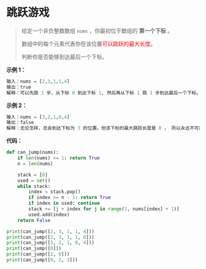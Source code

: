 # 跳跃游戏



>给定一个非负整数数组 `nums` ，你最初位于数组的 **第一个下标** 。
>
>数组中的每个元素代表你在该位置<font color=red>可以跳跃的最大长度</font>。
>
>判断你是否能够到达最后一个下标。

**示例 1：**

```python
输入：nums = [2,3,1,1,4]
输出：true
解释：可以先跳 1 步，从下标 0 到达下标 1, 然后再从下标 1 跳 3 步到达最后一个下标。
```



**示例 2：**

```python
输入：nums = [3,2,1,0,4]
输出：false
解释：无论怎样，总会到达下标为 3 的位置。但该下标的最大跳跃长度是 0 ， 所以永远不可能到达最后一个下标。
```



**代码：**

```python
def can_jump(nums):
    if len(nums) <= 1: return True
    n = len(nums)

    stack = [0]
    used = set()
    while stack:
        index = stack.pop()
        if index >= n - 1: return True
        if index in used: continue
        stack += [j + index for j in range(1, nums[index] + 1)]
        used.add(index)
    return False

print(can_jump([2, 3, 1, 1, 4]))
print(can_jump([2, 3, 1, 1, 0]))
print(can_jump([3, 2, 1, 0, 4]))
print(can_jump([0]))
print(can_jump([2, 0]))
print(can_jump([0, 2, 3]))
```

